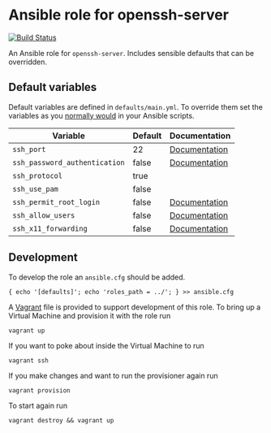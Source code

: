 # Ansible role for openssh-server

[![Build Status](https://travis-ci.org/shapeshed/openssh-server.svg?branch=master)](https://travis-ci.org/shapeshed/openssh-server)

An Ansible role for `openssh-server`. Includes sensible defaults that can be overridden.

## Default variables

Default variables are defined in `defaults/main.yml`. To override them set the variables as you [normally would][1] in your Ansible scripts.

|Variable|Default|Documentation|
|---|---|---|
|`ssh_port` | 22 | [Documentation][2] |
|`ssh_password_authentication` | false | [Documentation][3] |
|`ssh_protocol` | true |  |
|`ssh_use_pam` | false | |
|`ssh_permit_root_login` | false | [Documentation][4] |
|`ssh_allow_users` | false | [Documentation][5] |
|`ssh_x11_forwarding` | false | [Documentation][6] |

## Development

To develop the role an `ansible.cfg` should be added.

    { echo '[defaults]'; echo 'roles_path = ../'; } >> ansible.cfg


A [Vagrant][7] file is provided to support development of this role. To bring up a Virtual Machine and provision it with the role run

    vagrant up

If you want to poke about inside the Virtual Machine to run 

    vagrant ssh

If you make changes and want to run the provisioner again run

    vagrant provision

To start again run

    vagrant destroy && vagrant up

[1]: http://docs.ansible.com/ansible/playbooks_variables.html
[2]: https://man.openbsd.org/sshd_config#Port
[3]: https://man.openbsd.org/sshd_config#PasswordAuthentication
[4]: https://man.openbsd.org/sshd_config#PermitRootLogin
[5]: https://man.openbsd.org/sshd_config#AllowUsers
[6]: https://man.openbsd.org/sshd_config#X11Forwarding
[7]: https://www.vagrantup.com/ 
